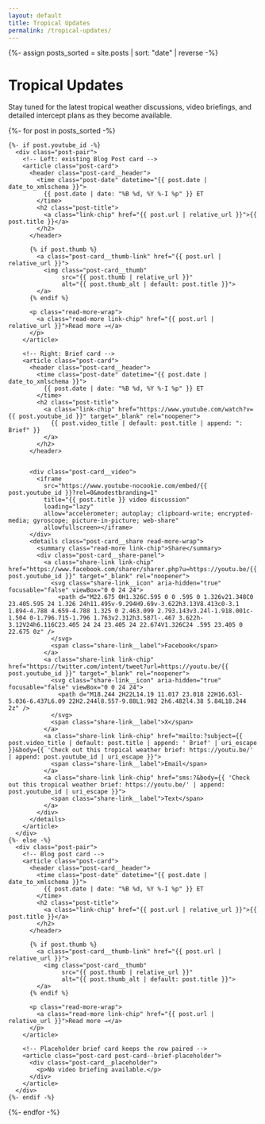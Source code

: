 ```yaml
---
layout: default
title: Tropical Updates
permalink: /tropical-updates/
---
```


{%- assign posts_sorted = site.posts | sort: "date" | reverse -%}

<div class="section-intro">
  <h1>Tropical Updates</h1>
  <p>Stay tuned for the latest tropical weather discussions, video briefings, and detailed intercept plans as they become available.</p>
</div>

<script>
  document.addEventListener('DOMContentLoaded', function () {
    var shareDetails = document.querySelectorAll('.post-card__share');
    document.addEventListener('click', function (event) {
      shareDetails.forEach(function (details) {
        if (details.hasAttribute('open') && !details.contains(event.target)) {
          details.removeAttribute('open');
        }
      });
    });

    function rgbToHex(r, g, b) {
      return '#' + [r, g, b].map(function (value) {
        var hex = value.toString(16);
        return hex.length === 1 ? '0' + hex : hex;
      }).join('');
    }

    function hexToRgb(hex) {
      if (typeof hex !== 'string') {
        return null;
      }
      var normalized = hex.replace('#', '');
      if (normalized.length === 3) {
        normalized = normalized.split('').map(function (char) {
          return char + char;
        }).join('');
      }
      if (normalized.length !== 6) {
        return null;
      }
      var value = parseInt(normalized, 16);
      if (Number.isNaN(value)) {
        return null;
      }
      return {
        r: (value >> 16) & 255,
        g: (value >> 8) & 255,
        b: value & 255
      };
    }

    function mixHex(baseHex, mixHexValue, amount) {
      var base = hexToRgb(baseHex);
      var overlay = hexToRgb(mixHexValue);
      if (!base || !overlay) {
        return baseHex;
      }
      var ratio = Math.min(Math.max(amount, 0), 1);
      var r = Math.round(base.r + (overlay.r - base.r) * ratio);
      var g = Math.round(base.g + (overlay.g - base.g) * ratio);
      var b = Math.round(base.b + (overlay.b - base.b) * ratio);
      return rgbToHex(r, g, b);
    }

    function averageColorFromImage(image) {
      if (!image || !image.naturalWidth || !image.naturalHeight) {
        return null;
      }
      var canvas = document.createElement('canvas');
      var context = canvas.getContext && canvas.getContext('2d');
      if (!context) {
        return null;
      }
      var sampleSize = 24;
      canvas.width = sampleSize;
      canvas.height = Math.max(1, Math.round(sampleSize * (image.naturalHeight / image.naturalWidth)));
      context.drawImage(image, 0, 0, canvas.width, canvas.height);
      var imageData;
      try {
        imageData = context.getImageData(0, 0, canvas.width, canvas.height).data;
      } catch (error) {
        return null;
      }
      var rTotal = 0;
      var gTotal = 0;
      var bTotal = 0;
      var count = 0;
      for (var i = 0; i < imageData.length; i += 4) {
        var alpha = imageData[i + 3];
        if (alpha === 0) {
          continue;
        }
        rTotal += imageData[i];
        gTotal += imageData[i + 1];
        bTotal += imageData[i + 2];
        count += 1;
      }
      if (count === 0) {
        return null;
      }
      var rAvg = Math.round(rTotal / count);
      var gAvg = Math.round(gTotal / count);
      var bAvg = Math.round(bTotal / count);
      return rgbToHex(rAvg, gAvg, bAvg);
    }

    function applyShareAccent(detailsElement, baseColor) {
      if (!detailsElement || !baseColor) {
        return;
      }
      var hoverColor = mixHex(baseColor, '#ffffff', 0.18);
      detailsElement.style.setProperty('--share-accent', baseColor);
      detailsElement.style.setProperty('--share-accent-hover', hoverColor);
    }

    var postPairs = document.querySelectorAll('.post-pair');
    postPairs.forEach(function (pair) {
      var thumb = pair.querySelector('.post-card__thumb');
      var share = pair.querySelector('.post-card__share');
      if (!thumb || !share) {
        return;
      }

      var updateAccent = function () {
        var accentColor;
        try {
          accentColor = averageColorFromImage(thumb);
        } catch (error) {
          accentColor = null;
        }
        if (!accentColor) {
          return;
        }
        applyShareAccent(share, accentColor);
      };

      if (thumb.complete && thumb.naturalWidth > 0) {
        updateAccent();
      } else {
        thumb.addEventListener('load', function handleThumbLoad() {
          thumb.removeEventListener('load', handleThumbLoad);
          updateAccent();
        });
      }
    });
  });
</script>

<div class="posts-grid posts-grid--fit">
  {%- for post in posts_sorted -%}

    {%- if post.youtube_id -%}
      <div class="post-pair">
        <!-- Left: existing Blog Post card -->
        <article class="post-card">
          <header class="post-card__header">
            <time class="post-date" datetime="{{ post.date | date_to_xmlschema }}">
              {{ post.date | date: "%B %d, %Y %-I %p" }} ET
            </time>
            <h2 class="post-title">
              <a class="link-chip" href="{{ post.url | relative_url }}">{{ post.title }}</a>
            </h2>
          </header>

          {% if post.thumb %}
            <a class="post-card__thumb-link" href="{{ post.url | relative_url }}">
              <img class="post-card__thumb"
                   src="{{ post.thumb | relative_url }}"
                   alt="{{ post.thumb_alt | default: post.title }}">
            </a>
          {% endif %}

          <p class="read-more-wrap">
            <a class="read-more link-chip" href="{{ post.url | relative_url }}">Read more →</a>
          </p>
        </article>

        <!-- Right: Brief card -->
        <article class="post-card">
          <header class="post-card__header">
            <time class="post-date" datetime="{{ post.date | date_to_xmlschema }}">
              {{ post.date | date: "%B %d, %Y %-I %p" }} ET
            </time>
            <h2 class="post-title">
              <a class="link-chip" href="https://www.youtube.com/watch?v={{ post.youtube_id }}" target="_blank" rel="noopener">
                {{ post.video_title | default: post.title | append: ": Brief" }}
              </a>
            </h2>
          </header>


          <div class="post-card__video">
            <iframe
              src="https://www.youtube-nocookie.com/embed/{{ post.youtube_id }}?rel=0&modestbranding=1"
              title="{{ post.title }} video discussion"
              loading="lazy"
              allow="accelerometer; autoplay; clipboard-write; encrypted-media; gyroscope; picture-in-picture; web-share"
              allowfullscreen></iframe>
          </div>
          <details class="post-card__share read-more-wrap">
            <summary class="read-more link-chip">Share</summary>
            <div class="post-card__share-panel">
              <a class="share-link link-chip" href="https://www.facebook.com/sharer/sharer.php?u=https://youtu.be/{{ post.youtube_id }}" target="_blank" rel="noopener">
                <svg class="share-link__icon" aria-hidden="true" focusable="false" viewBox="0 0 24 24">
                  <path d="M22.675 0H1.326C.595 0 0 .595 0 1.326v21.348C0 23.405.595 24 1.326 24h11.495v-9.294H9.69v-3.622h3.13V8.413c0-3.1 1.894-4.788 4.659-4.788 1.325 0 2.463.099 2.793.143v3.24l-1.918.001c-1.504 0-1.796.715-1.796 1.763v2.312h3.587l-.467 3.622h-3.12V24h6.116C23.405 24 24 23.405 24 22.674V1.326C24 .595 23.405 0 22.675 0z" />
                </svg>
                <span class="share-link__label">Facebook</span>
              </a>
              <a class="share-link link-chip" href="https://twitter.com/intent/tweet?url=https://youtu.be/{{ post.youtube_id }}" target="_blank" rel="noopener">
                <svg class="share-link__icon" aria-hidden="true" focusable="false" viewBox="0 0 24 24">
                  <path d="M18.244 2H22L14.19 11.017 23.018 22H16.63l-5.036-6.437L6.09 22H2.244l8.557-9.88L1.982 2h6.482l4.38 5.84L18.244 2z" />
                </svg>
                <span class="share-link__label">X</span>
              </a>
              <a class="share-link link-chip" href="mailto:?subject={{ post.video_title | default: post.title | append: ' Brief' | uri_escape }}&body={{ 'Check out this tropical weather brief: https://youtu.be/' | append: post.youtube_id | uri_escape }}">
                <span class="share-link__label">Email</span>
              </a>
              <a class="share-link link-chip" href="sms:?&body={{ 'Check out this tropical weather brief: https://youtu.be/' | append: post.youtube_id | uri_escape }}">
                <span class="share-link__label">Text</span>
              </a>
            </div>
          </details>
        </article>
      </div>
    {%- else -%}
      <div class="post-pair">
        <!-- Blog post card -->
        <article class="post-card">
          <header class="post-card__header">
            <time class="post-date" datetime="{{ post.date | date_to_xmlschema }}">
              {{ post.date | date: "%B %d, %Y %-I %p" }} ET
            </time>
            <h2 class="post-title">
              <a class="link-chip" href="{{ post.url | relative_url }}">{{ post.title }}</a>
            </h2>
          </header>

          {% if post.thumb %}
            <a class="post-card__thumb-link" href="{{ post.url | relative_url }}">
              <img class="post-card__thumb"
                   src="{{ post.thumb | relative_url }}"
                   alt="{{ post.thumb_alt | default: post.title }}">
            </a>
          {% endif %}

          <p class="read-more-wrap">
            <a class="read-more link-chip" href="{{ post.url | relative_url }}">Read more →</a>
          </p>
        </article>

        <!-- Placeholder brief card keeps the row paired -->
        <article class="post-card post-card--brief-placeholder">
          <div class="post-card__placeholder">
            <p>No video briefing available.</p>
          </div>
        </article>
      </div>
    {%- endif -%}

  {%- endfor -%}
</div>
